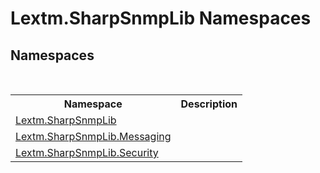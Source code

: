 # Lextm.SharpSnmpLib Namespaces

## Namespaces
&nbsp;<table><tr><th>Namespace</th><th>Description</th></tr><tr><td><a href="N_Lextm_SharpSnmpLib">Lextm.SharpSnmpLib</a></td><td></td></tr><tr><td><a href="N_Lextm_SharpSnmpLib_Messaging">Lextm.SharpSnmpLib.Messaging</a></td><td></td></tr><tr><td><a href="N_Lextm_SharpSnmpLib_Security">Lextm.SharpSnmpLib.Security</a></td><td></td></tr></table>&nbsp;
